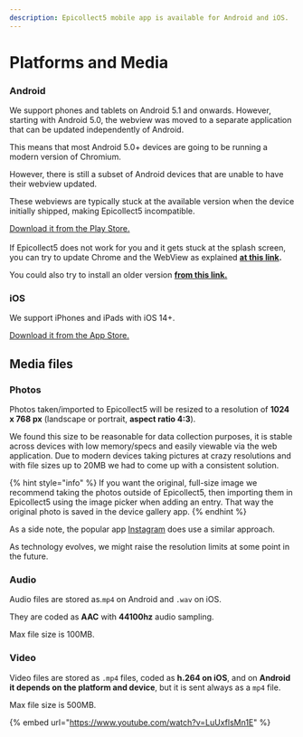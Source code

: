 ```yaml
---
description: Epicollect5 mobile app is available for Android and iOS.
---
```


# Platforms and Media

### Android

We support phones and tablets on Android 5.1 and onwards. However,[​](https://ionicframework.com/docs/reference/browser-support#a-note-on-android-support) starting with Android 5.0, the webview was moved to a separate application that can be updated independently of Android.&#x20;

This means that most Android 5.0+ devices are going to be running a modern version of Chromium.

&#x20;However, there is still a subset of Android devices that are unable to have their webview updated.&#x20;

These webviews are typically stuck at the available version when the device initially shipped, making Epicollect5 incompatible.

[Download it from the Play Store.](https://play.google.com/store/apps/details?id=uk.ac.imperial.epicollect.five\&hl=en\_GB)\
\
If Epicollect5 does not work for you and it gets stuck at the splash screen, you can try to update Chrome and the WebView as explained [**at this link**](https://supportcommunity.zebra.com/s/article/000021792?language=en\_US)**.**

You could also try to install an older version [**from this link.**](https://epicollect5-data-collection.en.aptoide.com/versions)

### iOS

We support iPhones and iPads with iOS 14+.

[Download it from the App Store.](https://itunes.apple.com/us/app/epicollect5/id1183858199?mt=8)

## Media files

### Photos

Photos taken/imported to Epicollect5 will be resized to a resolution of **1024 x 768 px** (landscape or portrait, **aspect ratio 4:3**).

We found this size to be reasonable for data collection purposes, it is stable across devices with low memory/specs and easily viewable via the web application. Due to modern devices taking pictures at crazy resolutions and with file sizes up to 20MB we had to come up with a consistent solution.

{% hint style="info" %}
If you want the original, full-size image we recommend taking the photos outside of Epicollect5, then importing them in Epicollect5 using the image picker when adding an entry. That way the original photo is saved in the device gallery app.
{% endhint %}

As a side note, the popular app [Instagram](https://www.instagram.com/?hl=en) does use a similar approach.

As technology evolves, we might raise the resolution limits at some point in the future.

### Audio

Audio files are stored as.`mp4` on Android and `.wav` on iOS.

They are coded as **AAC** with **44100hz** audio sampling.

Max file size is 100MB.

### Video

Video files are stored as `.mp4` files, coded as **h.264 on iOS**, and on **Android it depends on the platform and device**, but it is sent always as a `mp4` file.

Max file size is 500MB.

{% embed url="https://www.youtube.com/watch?v=LuUxflsMn1E" %}

